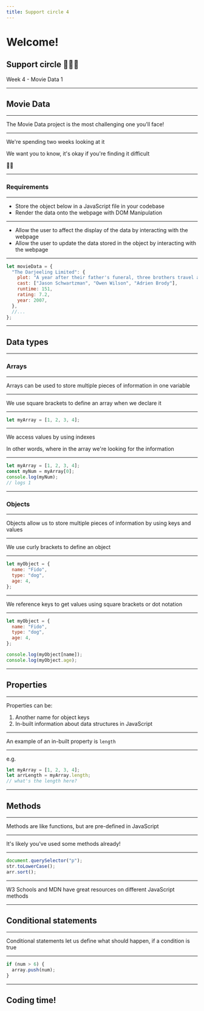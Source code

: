 ```yaml
---
title: Support circle 4
---
```


# Welcome!

## Support circle 👩🏽‍💻

Week 4 - Movie Data 1

---

<!-- {.secondary inverted} -->

## Movie Data

---

The Movie Data project is the most challenging one you'll face!

---

We're spending two weeks looking at it

We want you to know, it's okay if you're finding it difficult

🍿💛

---

### Requirements

---

- Store the object below in a JavaScript file in your codebase
- Render the data onto the webpage with DOM Manipulation

---

- Allow the user to affect the display of the data by interacting with the webpage
- Allow the user to update the data stored in the object by interacting with the webpage

---

```js
let movieData = {
  "The Darjeeling Limited": {
    plot: "A year after their father's funeral, three brothers travel across India by train in an attempt to bond with each other.",
    cast: ["Jason Schwartzman", "Owen Wilson", "Adrien Brody"],
    runtime: 151,
    rating: 7.2,
    year: 2007,
  },
  //...
};
```

---

## Data types

---

### Arrays

---

Arrays can be used to store multiple pieces of information in one variable

---

We use square brackets to define an array when we declare it

---

```js
let myArray = [1, 2, 3, 4];
```

---

We access values by using indexes

In other words, where in the array we're looking for the information

---

```js
let myArray = [1, 2, 3, 4];
const myNum = myArray[0];
console.log(myNum);
// logs 1
```

---

### Objects

---

Objects allow us to store multiple pieces of information by using keys and values

---

We use curly brackets to define an object

---

```js
let myObject = {
  name: "Fido",
  type: "dog",
  age: 4,
};
```

---

We reference keys to get values using square brackets or dot notation

---

```js
let myObject = {
  name: "Fido",
  type: "dog",
  age: 4,
};

console.log(myObject[name]);
console.log(myObject.age);
```

---

## Properties

---

Properties can be:

1. Another name for object keys
1. In-built information about data structures in JavaScript

---

An example of an in-built property is `length`

---

e.g.

```js
let myArray = [1, 2, 3, 4];
let arrLength = myArray.length;
// what's the length here?
```

---

## Methods

---

Methods are like functions, but are pre-defined in JavaScript

---

It's likely you've used some methods already!

---

```js
document.querySelector("p");
str.toLowerCase();
arr.sort();
```

---

W3 Schools and MDN have great resources on different JavaScript methods

---

## Conditional statements

---

Conditional statements let us define what should happen, if a condition is true

---

```js
if (num > 6) {
  array.push(num);
}
```

---

<!-- {.primary} -->

## Coding time!
